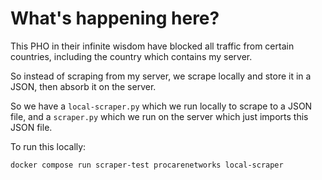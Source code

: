 # What's happening here?

This PHO in their infinite wisdom have blocked all traffic from certain countries, including the country which contains my server.

So instead of scraping from my server, we scrape locally and store it in a JSON, then absorb it on the server.

So we have a `local-scraper.py` which we run locally to scrape to a JSON file, and a `scraper.py` which we run on the server which just imports this JSON file.

To run this locally:

`docker compose run scraper-test procarenetworks local-scraper`